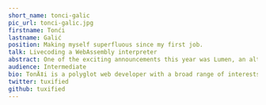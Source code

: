 ```yaml
---
short_name: tonci-galic
pic_url: tonci-galic.jpg
firstname: Tonći
lastname: Galić
position: Making myself superfluous since my first job.
talk: Livecoding a WebAssembly interpreter
abstract: One of the exciting announcements this year was Lumen, an alternative BEAM implementation designed for WebAssembly. But wat is WebAssembly actually and why has it received so much news lately, as it is even the newest recommandation (besides HTML, CSS and JS) by the WWW Consortium and 4th language to run natively in the browser. In this talk we'll zoom into the details and demystify some of it's magic by building a WASM interpreter in Elixir.
audience: Intermediate
bio: TonÄ‡i is a polyglot web developer with a broad range of interests and also a broad range of experiences. He started out with Perl/CGI around 1999, but worked with various languages/tools throughout the years. In the last few years, he has focused on Elixir as he is in love with the language. Since his new love he enjoys discovering functional aspects of programming languages. He is the organiser of the Amsterdam Elixir meetup, Elixir Bootcamp and is a co-organiser of Code BEAM lite Amsterdam.
twitter: tuxified
github: tuxified
---
```


